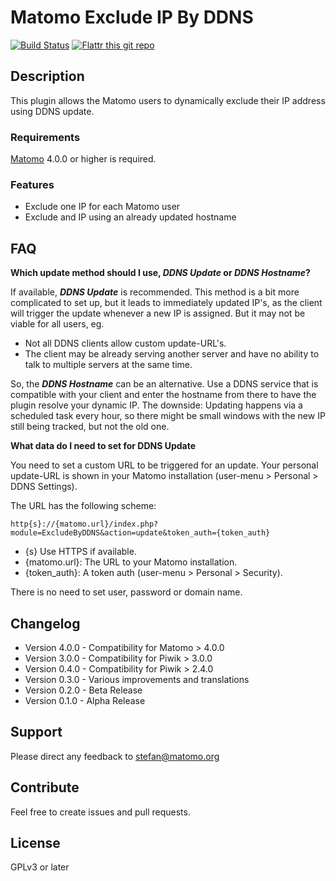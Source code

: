 # Matomo Exclude IP By DDNS

[![Build Status](https://travis-ci.org/sgiehl/piwik-plugin-ExcludeByDDNS.png?branch=4.x-dev)](https://travis-ci.com/sgiehl/piwik-plugin-ExcludeByDDNS)
[![Flattr this git repo](http://api.flattr.com/button/flattr-badge-large.png)](https://flattr.com/submit/auto?user_id=sgiehl&url=https://github.com/sgiehl/piwik-plugin-ExcludeByDDNS&title=Piwik%20Plugin%20ExcludeByDDNS=&tags=github&category=software)

## Description

This plugin allows the Matomo users to dynamically exclude their IP address using DDNS update.

### Requirements

[Matomo](https://github.com/matomo-org/matomo) 4.0.0 or higher is required.

### Features

- Exclude one IP for each Matomo user 
- Exclude and IP using an already updated hostname

## FAQ

__Which update method should I use, _DDNS Update_ or _DDNS Hostname_?__

If available, ___DDNS Update___ is recommended. This method is a bit more complicated to set up, but it leads to immediately updated IP's, as the client will trigger the update whenever a new IP is assigned.
But it may not be viable for all users, eg. 
* Not all DDNS clients allow custom update-URL's.
* The client may be already serving another server and have no ability to talk to multiple servers at the same time.

So, the ___DDNS Hostname___ can be an alternative. Use a DDNS service that is compatible with your client and enter the hostname from there to have the plugin resolve your dynamic IP. The downside: Updating happens via a scheduled task every hour, so there might be small windows with the new IP still being tracked, but not the old one.

__What data do I need to set for DDNS Update__

You need to set a custom URL to be triggered for an update.
Your personal update-URL is shown in your Matomo installation (user-menu > Personal > DDNS Settings).

The URL has the following scheme:
```
http{s}://{matomo.url}/index.php?module=ExcludeByDDNS&action=update&token_auth={token_auth}
```

- {s} Use HTTPS if available.
- {matomo.url}: The URL to your Matomo installation.
- {token_auth}: A token auth (user-menu > Personal > Security).

There is no need to set user, password or domain name.

## Changelog

- Version 4.0.0 - Compatibility for Matomo > 4.0.0
- Version 3.0.0 - Compatibility for Piwik > 3.0.0
- Version 0.4.0 - Compatibility for Piwik > 2.4.0
- Version 0.3.0 - Various improvements and translations
- Version 0.2.0 - Beta Release
- Version 0.1.0 - Alpha Release

## Support

Please direct any feedback to [stefan@matomo.org](mailto:stefan@matomo.org)

## Contribute

Feel free to create issues and pull requests.

## License

GPLv3 or later

